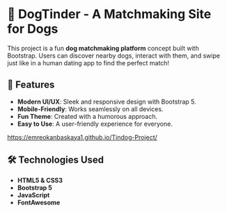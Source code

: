 # 🐶 DogTinder - A Matchmaking Site for Dogs

This project is a fun **dog matchmaking platform** concept built with Bootstrap. Users can discover nearby dogs, interact with them, and swipe just like in a human dating app to find the perfect match!

## 🚀 Features
- **Modern UI/UX**: Sleek and responsive design with Bootstrap 5.
- **Mobile-Friendly**: Works seamlessly on all devices.
- **Fun Theme**: Created with a humorous approach.
- **Easy to Use**: A user-friendly experience for everyone.

https://emreokanbaskaya1.github.io/Tindog-Project/

## 🛠 Technologies Used
- **HTML5 & CSS3**
- **Bootstrap 5**
- **JavaScript**
- **FontAwesome**

